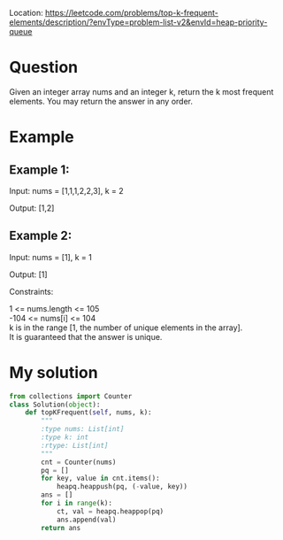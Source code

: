 Location: https://leetcode.com/problems/top-k-frequent-elements/description/?envType=problem-list-v2&envId=heap-priority-queue
# Question
Given an integer array nums and an integer k, return the k most frequent elements. You may return the answer in any order.

# Example

## Example 1:

Input: nums = [1,1,1,2,2,3], k = 2

Output: [1,2]
## Example 2:

Input: nums = [1], k = 1

Output: [1]


Constraints:

1 <= nums.length <= 105\
-104 <= nums[i] <= 104\
k is in the range [1, the number of unique elements in the array].\
It is guaranteed that the answer is unique.
 

# My solution 
```python
from collections import Counter
class Solution(object):
    def topKFrequent(self, nums, k):
        """
        :type nums: List[int]
        :type k: int
        :rtype: List[int]
        """
        cnt = Counter(nums)
        pq = []
        for key, value in cnt.items():
            heapq.heappush(pq, (-value, key))
        ans = []
        for i in range(k):
            ct, val = heapq.heappop(pq)
            ans.append(val)
        return ans

        
```
